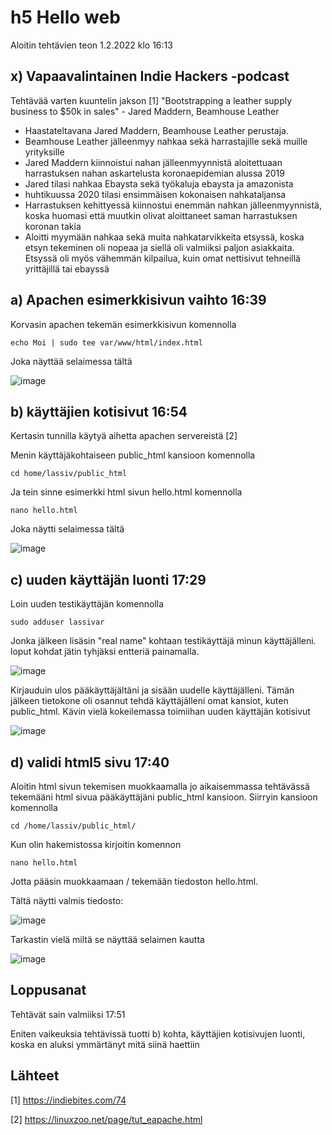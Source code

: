 # h5 Hello web 
Aloitin tehtävien teon 1.2.2022 klo 16:13

## x) Vapaavalintainen Indie Hackers -podcast

Tehtävää varten kuuntelin jakson [1] "Bootstrapping a leather supply business to $50k in sales" - Jared Maddern, Beamhouse Leather 

 - Haastateltavana Jared Maddern, Beamhouse Leather perustaja.
 - Beamhouse Leather jälleenmyy nahkaa sekä harrastajille sekä muille yrityksille
 - Jared Maddern kiinnoistui nahan jälleenmyynnistä aloitettuaan harrastuksen nahan askartelusta koronaepidemian alussa 2019
 - Jared tilasi nahkaa Ebaysta sekä työkaluja ebaysta ja amazonista
 - huhtikuussa 2020 tilasi ensimmäisen kokonaisen nahkataljansa
 - Harrastuksen kehittyessä kiinnostui enemmän nahkan jälleenmyynnistä, koska huomasi että muutkin olivat aloittaneet saman harrastuksen koronan takia
 - Aloitti myymään nahkaa sekä muita nahkatarvikkeita etsyssä, koska etsyn tekeminen oli nopeaa ja siellä oli valmiiksi paljon asiakkaita. Etsyssä oli myös vähemmän kilpailua, kuin omat nettisivut tehneillä yrittäjillä tai ebayssä
 
## a) Apachen esimerkkisivun vaihto 16:39

Korvasin apachen tekemän esimerkkisivun komennolla

    echo Moi | sudo tee var/www/html/index.html

Joka näyttää selaimessa tältä

![image](https://user-images.githubusercontent.com/112076377/216075704-edd29fd6-a69d-498c-8f01-cb83140060bc.png)

## b) käyttäjien kotisivut 16:54

Kertasin tunnilla käytyä aihetta apachen servereistä [2]

Menin käyttäjäkohtaiseen public_html kansioon komennolla

    cd home/lassiv/public_html
    
Ja tein sinne esimerkki html sivun hello.html komennolla

    nano hello.html
    
Joka näytti selaimessa tältä 

![image](https://user-images.githubusercontent.com/112076377/216085164-31e4e4ae-0fe9-4827-80bd-d849a861e457.png)

## c) uuden käyttäjän luonti 17:29

Loin uuden testikäyttäjän komennolla 

    sudo adduser lassivar
   
Jonka jälkeen lisäsin "real name" kohtaan testikäyttäjä minun käyttäjälleni. loput kohdat jätin tyhjäksi entteriä painamalla.

![image](https://user-images.githubusercontent.com/112076377/216087333-79abbf01-6fa9-4664-8302-dc83ac888274.png)

Kirjauduin ulos pääkäyttäjältäni ja sisään uudelle käyttäjälleni. Tämän jälkeen tietokone oli osannut tehdä käyttäjälleni omat kansiot, kuten public_html.
Kävin vielä kokeilemassa toimiihan uuden käyttäjän kotisivut

![image](https://user-images.githubusercontent.com/112076377/216089129-7eee7b5e-96d4-4455-b0f8-4c864d31a467.png)

## d) validi html5 sivu 17:40

Aloitin html sivun tekemisen muokkaamalla jo aikaisemmassa tehtävässä tekemääni html sivua pääkäyttäjäni public_html kansioon.
Siirryin kansioon komennolla

    cd /home/lassiv/public_html/
    
Kun olin hakemistossa kirjoitin komennon 

    nano hello.html
    
Jotta pääsin muokkaamaan / tekemään tiedoston hello.html. 

Tältä näytti valmis tiedosto:

![image](https://user-images.githubusercontent.com/112076377/216093033-f8b522c6-2422-4ae1-92b6-1d512c7d7208.png)

Tarkastin vielä miltä se näyttää selaimen kautta

![image](https://user-images.githubusercontent.com/112076377/216093421-aab17bd3-a692-4453-aa7b-01896094e29e.png)

## Loppusanat

Tehtävät sain valmiiksi 17:51

Eniten vaikeuksia tehtävissä tuotti b) kohta, käyttäjien kotisivujen luonti, koska en aluksi ymmärtänyt mitä siinä haettiin



## Lähteet 

[1] https://indiebites.com/74

[2] https://linuxzoo.net/page/tut_eapache.html


